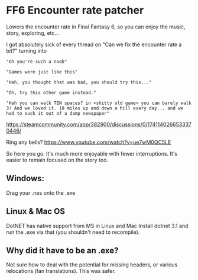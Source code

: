 # FF6 Encounter rate patcher
Lowers the encounter rate in Final Fantasy 6, so you can enjoy the music, story, exploring, etc...

I got absolutely sick of every thread on "Can we fix the encounter rate a bit?" turning into

`"Oh you're such a noob"`

`"Games were just like this"`

`"Hah, you thought that was bad, you should try this..."`

`"Oh, try this other game instead."`

`"Hah you can walk TEN spaces? in <shitty old game> you can barely walk 3! And we loved it. 10 miles up and down a hill every day... and we had to suck it out of a damp newspaper"`

https://steamcommunity.com/app/382900/discussions/0/1741140266533370446/

Ring any bells?
https://www.youtube.com/watch?v=ue7wM0QC5LE

So here you go. It's much more enjoyable with fewer interruptions.
It's easier to remain focused on the story too.

## Windows:

Drag your .nes onto the .exe

## Linux & Mac OS

DotNET has native support from MS in Linux and Mac
Install dotnet 3.1 and run the .exe via that (you shouldn't need to recompile).


## Why did it have to be an .exe?

Not sure how to deal with the potential for missing headers, or various relocations (fan translations). This was safer.

